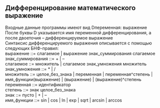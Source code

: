 ## Дифференцирование математического выражение  
Входные данные программы имеют вид Dпеременная: выражение  
После буквы D указывается имя переменной дифференцирования, а после двоеточия – дифференцируемое выражение  
Синтаксис дифференцируемого выражения описывается с помощью следующих БНФ-правил:  
выражение  ::=  слагаемое  |  выражение  знак_суммирования   слагаемое  
знак_суммирования  ::=   +  |  –  
слагаемое  ::=  множитель  |  слагаемое  знак_умножения   множитель  
знак_умножения  ::=   *  |  /  
множитель  ::=  целое_без_знака   |   переменная   |   переменная^степень  |   имя_функции(выражение)   |   (выражение)   |   (выражение)^степень  
переменная  ::=  идентификатор  
степень  ::=  знак   целое_без_знака  
знак  ::=   пусто  |  +  |  –  
имя_функции  ::=  sin | cos | ln | exp | sqrt | arcsin | arccos  
